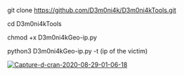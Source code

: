 git clone https://github.com/D3m0ni4k/D3m0ni4kTools.git

cd D3m0ni4kTools

chmod +x D3m0ni4kGeo-ip.py

python3 D3m0ni4kGeo-ip.py -t (ip of the victim)

<a href='https://postimg.cc/4Hn3R8mq' target='_blank'><img src='https://i.postimg.cc/4Hn3R8mq/Capture-d-cran-2020-08-29-01-06-18.png' border='0' alt='Capture-d-cran-2020-08-29-01-06-18'/></a>
